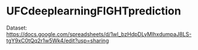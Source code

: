 # UFCdeeplearningFIGHTprediction

Dataset:
https://docs.google.com/spreadsheets/d/1wI_bzHdpDLyMlhxdumpaJ8LS-tgY9xC0tQq2r1w5Wk4/edit?usp=sharing
